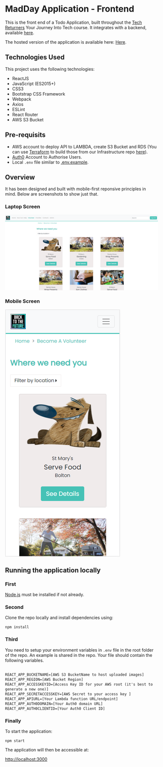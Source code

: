 # MadDay Application - Frontend

This is the front end of a Todo Application, built throughout the [Tech Returners](https://techreturners.com) Your Journey Into Tech course. It integrates with a backend, available [here](https://github.com/your-backend-repo).

The hosted version of the application is available here: [Here](https://madday.herokuapp.com/home).

## Technologies Used

This project uses the following technologies:

- ReactJS
- JavaScript (ES2015+)
- CSS3
- Bootstrap CSS Framework
- Webpack
- Axios
- ESLint
- React Router
- AWS S3 Bucket
## Pre-requisits

- AWS account to deploy API to LAMBDA, create S3 Bucket and RDS (You can use [Terraform](https://www.terraform.io/) to build those from our Infrastructure repo [here](https://github.com/BackToTheFutureTech/Infrastructure)).
- [Auth0](https://auth0.com/) Account to Authorise Users.
- Local ``.env`` file similar to [.env.example](https://github.com/BackToTheFutureTech/Front-end/blob/readme/.env.example).

## Overview

It has been designed and built with mobile-first reponsive principles in mind.
Below are screenshots to show just that.
### Laptop Screen

![Laptop](https://github.com/BackToTheFutureTech/Front-end/blob/readme/Readme_Assets/volunteer_wide.PNG?raw=true)
### Mobile Screen

![Laptop](https://github.com/BackToTheFutureTech/Front-end/blob/readme/Readme_Assets/volunteer_mobile.PNG?raw=true)

## Running the application locally

### First
[Node.js](https://nodejs.org/en/) must be installed if not already.

### Second
Clone the repo locally and install dependencies using:

    npm install

### Third
You need to setup your environment variables in ``.env`` file in the root folder of the repo. An example is shared in the repo. Your file should contain the following variables.

```

REACT_APP_BUCKETNAME=[AWS S3 BucketName to host uploaded images]
REACT_APP_REGION=[AWS Bucket Region]
REACT_APP_ACCESSKEYID=[Access Key ID for your AWS root (it's best to generate a new one)]
REACT_APP_SECRETACCESSKEY=[AWS Secret to your access key ]
REACT_APP_APIURL=[Your Lambda function URL/endpoint]
REACT_APP_AUTH0DOMAIN=[Your Auth0 domain URL]
REACT_APP_AUTH0CLIENTID=[Your Auth0 Client ID]

```

### Finally
To start the application:

    npm start

The application will then be accessible at:

[http://localhost:3000](http://localhost:3000)